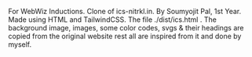 For WebWiz Inductions. Clone of ics-nitrkl.in. By Soumyojit Pal, 1st Year. Made using HTML and TailwindCSS. The file ./dist/ics.html .
The background image, images, some color codes, svgs & their headings are copied from the original website
rest all are inspired from it and done by myself.
